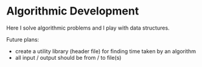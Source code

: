 # Algorithmic Development

Here I solve algorithmic problems and I play with data structures.

Future plans:
- create a utility library (header file) for finding time taken by an algorithm
- all input / output should be from / to file(s)
